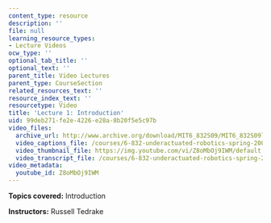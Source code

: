 ```yaml
---
content_type: resource
description: ''
file: null
learning_resource_types:
- Lecture Videos
ocw_type: ''
optional_tab_title: ''
optional_text: ''
parent_title: Video Lectures
parent_type: CourseSection
related_resources_text: ''
resource_index_text: ''
resourcetype: Video
title: 'Lecture 1: Introduction'
uid: 99deb271-fe2e-4226-e28a-8b20f5e5c97b
video_files:
  archive_url: http://www.archive.org/download/MIT6_832S09/MIT6_832S09lec01_300k.mp4
  video_captions_file: /courses/6-832-underactuated-robotics-spring-2009/a7f98b7d08b3598685f2f453bc50234f_Z8oMbOj9IWM.vtt
  video_thumbnail_file: https://img.youtube.com/vi/Z8oMbOj9IWM/default.jpg
  video_transcript_file: /courses/6-832-underactuated-robotics-spring-2009/0b3edf7ea4725b09c9d692974b39c4b3_Z8oMbOj9IWM.pdf
video_metadata:
  youtube_id: Z8oMbOj9IWM
---
```


**Topics covered:** Introduction

**Instructors:** Russell Tedrake
